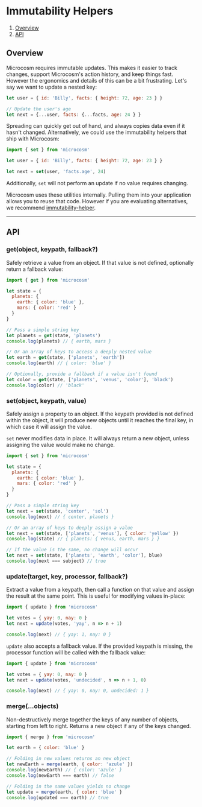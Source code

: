 # Immutability Helpers

1. [Overview](#overview)
2. [API](#API)

## Overview

Microcosm requires immutable updates. This makes it easier to track changes,
support Microcosm's action history, and keep things fast. However the
ergonomics and details of this can be a bit frustrating. Let's say we want to
update a nested key:

```javascript
let user = { id: 'Billy', facts: { height: 72, age: 23 } }

// Update the user's age
let next = {...user, facts: {...facts, age: 24 } }
```

Spreading can quickly get out of hand, and always copies data even if it hasn't 
changed. Alternatively, we could use the immutability helpers that ship with 
Microcosm:

```javascript
import { set } from 'microcosm'

let user = { id: 'Billy', facts: { height: 72, age: 23 } }

let next = set(user, 'facts.age', 24)
```

Additionally, `set` will not perform an update if no value requires changing.

Microcosm uses these utilities internally. Pulling them into your application
allows you to reuse that code. However if you are evaluating alternatives, we 
recommend [immutability-helper](https://github.com/kolodny/immutability-helper).

---

## API

### get(object, keypath, fallback?)

Safely retrieve a value from an object. If that value is not defined,
optionally return a fallback value:

```javascript
import { get } from 'microcosm'

let state = {
  planets: {
    earth: { color: 'blue' },
    mars: { color: 'red' }
  }
}

// Pass a simple string key
let planets = get(state, 'planets')
console.log(planets) // { earth, mars }

// Or an array of keys to access a deeply nested value
let earth = get(state, ['planets', 'earth'])
console.log(earth) // { color: 'blue' }

// Optionally, provide a fallback if a value isn't found
let color = get(state, ['planets', 'venus', 'color'], 'black')
console.log(color) // 'black'
```

### set(object, keypath, value)

Safely assign a property to an object. If the keypath provided is not
defined within the object, it will produce new objects until it
reaches the final key, in which case it will assign the value.

`set` never modifies data in place. It will always return a new
object, unless assigning the value would make no change.

```javascript
import { set } from 'microcosm'

let state = {
  planets: {
    earth: { color: 'blue' },
    mars: { color: 'red' }
  }
}

// Pass a simple string key
let next = set(state, 'center', 'sol')
console.log(next) // { center, planets }

// Or an array of keys to deeply assign a value
let next = set(state, ['planets', 'venus'], { color: 'yellow' })
console.log(state) // { planets: { venus, earth, mars } }

// If the value is the same, no change will occur
let next = set(state, ['planets', 'earth', 'color'], blue)
console.log(next === subject) // true
```

### update(target, key, processor, fallback?)

Extract a value from a keypath, then call a function on that value and assign
the result at the same point. This is useful for modifying values in-place:

```javascript
import { update } from 'microcosm'

let votes = { yay: 0, nay: 0 }
let next = update(votes, 'yay', n => n + 1)

console.log(next) // { yay: 1, nay: 0 }
```

`update` also accepts a fallback value. If the provided keypath is missing, the
processor function will be called with the fallback value:

```javascript
import { update } from 'microcosm'

let votes = { yay: 0, nay: 0 }
let next = update(votes, 'undecided', n => n + 1, 0)

console.log(next) // { yay: 0, nay: 0, undecided: 1 }
```

### merge(...objects)

Non-destructively merge together the keys of any number of objects,
starting from left to right. Returns a new object if any of the keys
changed.

```javascript
import { merge } from 'microcosm'

let earth = { color: 'blue' }

// Folding in new values returns an new object
let newEarth = merge(earth, { color: 'azule' })
console.log(newEarth) // { color: 'azule' }
console.log(newEarth === earth) // false

// Folding in the same values yields no change
let update = merge(earth, { color: 'blue' }
console.log(updated === earth) // true
```
